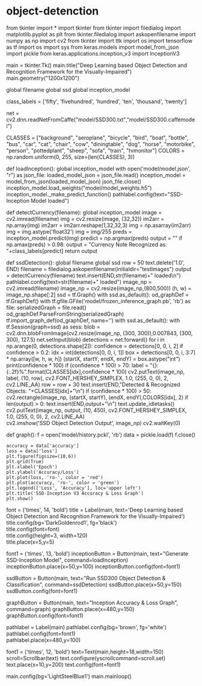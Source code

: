 # object-detenction
from tkinter import *
import tkinter
from tkinter import filedialog
import matplotlib.pyplot as plt
from tkinter.filedialog import askopenfilename
import numpy as np
import cv2
from tkinter import ttk
import os
import tensorflow as tf
import os
import sys
from keras.models import model_from_json
import pickle
from keras.applications.inception_v3 import InceptionV3

main = tkinter.Tk()
main.title("Deep Learning based Object Detection and Recognition Framework for the Visually-Impaired")
main.geometry("1200x1200")


global filename
global ssd
global inception_model

class_labels = ['fifty', 'fivehundred', 'hundred', 'ten', 'thousand', 'twenty']

net = cv2.dnn.readNetFromCaffe("model/SSD300.txt","model/SSD300.caffemodel")

CLASSES = ["background", "aeroplane", "bicycle", "bird", "boat",
	"bottle", "bus", "car", "cat", "chair", "cow", "diningtable",
	"dog", "horse", "motorbike", "person", "pottedplant", "sheep",
	"sofa", "train", "tvmonitor"]
COLORS = np.random.uniform(0, 255, size=(len(CLASSES), 3))

def loadInception():
    global inception_model
    with open('model/model.json', "r") as json_file:
        loaded_model_json = json_file.read()
        inception_model = model_from_json(loaded_model_json)
    json_file.close()    
    inception_model.load_weights("model/model_weights.h5")
    inception_model._make_predict_function()
    pathlabel.config(text="SSD-Inception Model loaded")

def detectCurrency(filename):
    global inception_model
    image = cv2.imread(filename)
    img = cv2.resize(image, (32,32))
    im2arr = np.array(img)
    im2arr = im2arr.reshape(1,32,32,3)
    img = np.asarray(im2arr)
    img = img.astype('float32')
    img = img/255
    preds = inception_model.predict(img)
    predict = np.argmax(preds)
    output = ""
    if np.amax(preds) > 0.98:
        output = "Currency Note Recognized as: "+class_labels[predict]
    return output 

def ssdDetection():
    global filename
    global ssd
    row = 50
    text.delete('1.0', END)
    filename = filedialog.askopenfilename(initialdir="testImages")
    output = detectCurrency(filename)
    text.insert(END,str(filename)+" loaded\n")
    pathlabel.config(text=str(filename)+" loaded")
    image_np = cv2.imread(filename)
    image_np = cv2.resize(image_np,(800,500))
    (h, w) = image_np.shape[:2]
    ssd = tf.Graph()
    with ssd.as_default():
        od_graphDef = tf.GraphDef()
        with tf.gfile.GFile('model/frozen_inference_graph.pb', 'rb') as file:
            serializedGraph = file.read()
            od_graphDef.ParseFromString(serializedGraph)
            tf.import_graph_def(od_graphDef, name='')
    with ssd.as_default():
        with tf.Session(graph=ssd) as sess:
            blob = cv2.dnn.blobFromImage(cv2.resize(image_np, (300, 300)),0.007843, (300, 300), 127.5)
            net.setInput(blob)
            detections = net.forward()
            for i in np.arange(0, detections.shape[2]):
                confidence = detections[0, 0, i, 2]
                if confidence > 0.2:
                    idx = int(detections[0, 0, i, 1])
                    box = detections[0, 0, i, 3:7] * np.array([w, h, w, h])
                    (startX, startY, endX, endY) = box.astype("int")
                    print(confidence * 100)
                    if (confidence * 100) > 70:
                        label = "{}: {:.2f}%".format(CLASSES[idx],confidence * 100)
                        cv2.putText(image_np, label, (10, row), cv2.FONT_HERSHEY_SIMPLEX, 1.0, (255, 0, 0), 2, cv2.LINE_AA)
                        row = row + 30
                        text.insert(END,"Detected & Recognized Objects: "+CLASSES[idx]+"\n")
                    if (confidence * 100) > 50:
                        cv2.rectangle(image_np, (startX, startY), (endX, endY),COLORS[idx], 2)
    if len(output) > 0:
        text.insert(END,output+"\n")
    text.update_idletasks()
    cv2.putText(image_np, output, (10, 450), cv2.FONT_HERSHEY_SIMPLEX, 1.0, (255, 0, 0), 2, cv2.LINE_AA)    
    cv2.imshow('SSD Object Detection Output', image_np)
    cv2.waitKey(0)


def graph():
    f = open('model/history.pckl', 'rb')
    data = pickle.load(f)
    f.close()

    accuracy = data['accuracy']
    loss = data['loss']
    plt.figure(figsize=(10,6))
    plt.grid(True)
    plt.xlabel('Epoch')
    plt.ylabel('Accuracy/Loss')
    plt.plot(loss, 'ro-', color = 'red')
    plt.plot(accuracy, 'ro-', color = 'green')
    plt.legend(['Loss', 'Accuracy'], loc='upper left')
    plt.title('SSD-Inception V3 Accuracy & Loss Graph')
    plt.show()

font = ('times', 14, 'bold')
title = Label(main, text='Deep Learning based Object Detection and Recognition Framework for the Visually-Impaired')
title.config(bg='DarkGoldenrod1', fg='black')  
title.config(font=font)           
title.config(height=3, width=120)       
title.place(x=5,y=5)

font1 = ('times', 13, 'bold')
inceptionButton = Button(main, text="Generate SSD-Inception Model", command=loadInception)
inceptionButton.place(x=50,y=100)
inceptionButton.config(font=font1)

ssdButton = Button(main, text="Run SSD300 Object Detection & Classification", command=ssdDetection)
ssdButton.place(x=50,y=150)
ssdButton.config(font=font1)

graphButton = Button(main, text="Inception Accuracy & Loss Graph", command=graph)
graphButton.place(x=480,y=150)
graphButton.config(font=font1)

pathlabel = Label(main)
pathlabel.config(bg='brown', fg='white')  
pathlabel.config(font=font1)           
pathlabel.place(x=480,y=100)

font1 = ('times', 12, 'bold')
text=Text(main,height=18,width=150)
scroll=Scrollbar(text)
text.configure(yscrollcommand=scroll.set)
text.place(x=10,y=200)
text.config(font=font1)


main.config(bg='LightSteelBlue1')
main.mainloop()
